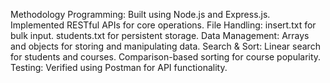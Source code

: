 Methodology 
Programming:
Built using Node.js and Express.js.
Implemented RESTful APIs for core operations.
File Handling:
insert.txt for bulk input. students.txt for persistent storage.
Data Management:
Arrays and objects for storing and manipulating data.
Search & Sort:
Linear search for students and courses.
Comparison-based sorting for course popularity.
Testing:
Verified using Postman for API functionality.



